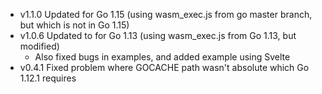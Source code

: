 * v1.1.0 Updated for Go 1.15 (using wasm_exec.js from go master branch, but which is not in Go 1.15)
* v1.0.6 Updated to for Go 1.13 (using wasm_exec.js from Go 1.13, but modified)
    * Also fixed bugs in examples, and added example using Svelte
* v0.4.1 Fixed problem where GOCACHE path wasn't absolute which Go 1.12.1 requires